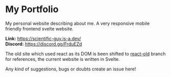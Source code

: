 # My Portfolio

My personal website describing about me. A very responsive mobile friendly frontend svelte website.

**Link:** https://scientific-guy.is-a.dev/<br/>
**Discord:** https://discord.gg/FrduEZd

The old site which used react as its DOM is been shifted to [react-old](https://github.com/Scientific-Guy/portfolio/tree/react-old) branch for references, the current website is written in Svelte.

Any kind of suggestions, bugs or doubts create an issue here!
